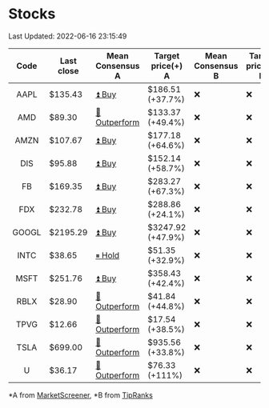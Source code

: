 # Stocks
Last Updated: 2022-06-16 23:15:49

|Code|Last close|Mean Consensus A|Target price(+) A|Mean Consensus B|Target price(+) B|
|:--:|-|-|-|-|-|
|AAPL|$135.43|[⏫ Buy](https://m.marketscreener.com/quote/stock/-4849/)|$186.51 (+37.7%)|❌|❌|
|AMD|$89.30|[🔼 Outperform](https://m.marketscreener.com/quote/stock/-19475876/)|$133.37 (+49.4%)|❌|❌|
|AMZN|$107.67|[⏫ Buy](https://m.marketscreener.com/quote/stock/-12864605/)|$177.18 (+64.6%)|❌|❌|
|DIS|$95.88|[⏫ Buy](https://m.marketscreener.com/quote/stock/-4842/)|$152.14 (+58.7%)|❌|❌|
|FB|$169.35|[⏫ Buy](https://m.marketscreener.com/quote/stock/-10547141/)|$283.27 (+67.3%)|❌|❌|
|FDX|$232.78|[⏫ Buy](https://m.marketscreener.com/quote/stock/-12585/)|$288.86 (+24.1%)|❌|❌|
|GOOGL|$2195.29|[⏫ Buy](https://m.marketscreener.com/quote/stock/-24203373/)|$3247.92 (+47.9%)|❌|❌|
|INTC|$38.65|[⏸ Hold](https://m.marketscreener.com/quote/stock/-4829/)|$51.35 (+32.9%)|❌|❌|
|MSFT|$251.76|[⏫ Buy](https://m.marketscreener.com/quote/stock/-4835/)|$358.43 (+42.4%)|❌|❌|
|RBLX|$28.90|[🔼 Outperform](https://m.marketscreener.com/quote/stock/-117793644/)|$41.84 (+44.8%)|❌|❌|
|TPVG|$12.66|[🔼 Outperform](https://m.marketscreener.com/quote/stock/-15933327/)|$17.54 (+38.5%)|❌|❌|
|TSLA|$699.00|[🔼 Outperform](https://m.marketscreener.com/quote/stock/-6344549/)|$935.56 (+33.8%)|❌|❌|
|U|$36.17|[🔼 Outperform](https://m.marketscreener.com/quote/stock/-112492634/)|$76.33 (+111%)|❌|❌|


*A from [MarketScreener](https://www.marketscreener.com), *B from [TipRanks](https://www.tipranks.com)
